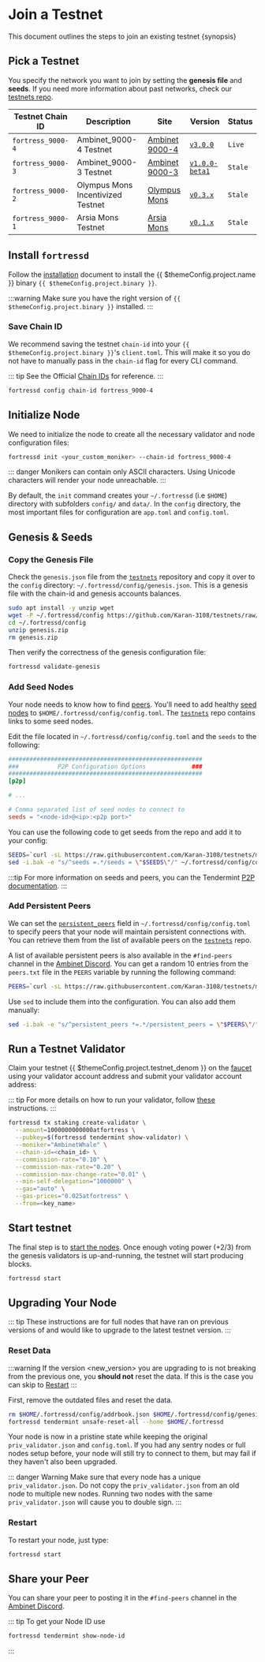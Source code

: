 <!--
order: 4
-->

# Join a Testnet

This document outlines the steps to join an existing testnet {synopsis}

## Pick a Testnet

You specify the network you want to join by setting the **genesis file** and **seeds**. If you need more information about past networks, check our [testnets repo](https://github.com/Karan-3108/testnets).

| Testnet Chain ID | Description                       | Site                                                                       | Version                                                                      | Status  |
| ---------------- | --------------------------------- | -------------------------------------------------------------------------- | ---------------------------------------------------------------------------- | ------- |
| `fortress_9000-4`   | Ambinet_9000-4 Testnet              | [Ambinet 9000-4](https://github.com/Karan-3108/testnets/tree/main/fortress_9000-4) | [`v3.0.0`](https://github.com/Karan-3108/fortress/releases/tag/v3.0.0)             | `Live`  |
| `fortress_9000-3`   | Ambinet_9000-3 Testnet              | [Ambinet 9000-3](https://github.com/Karan-3108/testnets/tree/main/fortress_9000-3) | [`v1.0.0-beta1`](https://github.com/Karan-3108/fortress/releases/tag/v1.0.0-beta1) | `Stale` |
| `fortress_9000-2`   | Olympus Mons Incentivized Testnet | [Olympus Mons](https://github.com/Karan-3108/testnets/tree/main/olympus_mons) | [`v0.3.x`](https://github.com/Karan-3108/fortress/releases)                        | `Stale` |
| `fortress_9000-1`   | Arsia Mons Testnet                | [Arsia Mons](https://github.com/Karan-3108/testnets/tree/main/arsia_mons)     | [`v0.1.x`](https://github.com/Karan-3108/fortress/releases)                        | `Stale` |

## Install `fortressd`

Follow the [installation](./quickstart/installation.md) document to install the {{ $themeConfig.project.name }} binary `{{ $themeConfig.project.binary }}`.

:::warning
Make sure you have the right version of `{{ $themeConfig.project.binary }}` installed.
:::

### Save Chain ID

We recommend saving the testnet `chain-id` into your `{{ $themeConfig.project.binary }}`'s `client.toml`. This will make it so you do not have to manually pass in the `chain-id` flag for every CLI command.

::: tip
See the Official [Chain IDs](./../users/technical_concepts/chain_id.md#official-chain-ids) for reference.
:::

```bash
fortressd config chain-id fortress_9000-4
```

## Initialize Node

We need to initialize the node to create all the necessary validator and node configuration files:

```bash
fortressd init <your_custom_moniker> --chain-id fortress_9000-4
```

::: danger
Monikers can contain only ASCII characters. Using Unicode characters will render your node unreachable.
:::

By default, the `init` command creates your `~/.fortressd` (i.e `$HOME`) directory with subfolders `config/` and `data/`.
In the `config` directory, the most important files for configuration are `app.toml` and `config.toml`.

## Genesis & Seeds

### Copy the Genesis File

Check the `genesis.json` file from the [`testnets`](https://github.com/Karan-3108/testnets) repository and copy it over to the `config` directory: `~/.fortressd/config/genesis.json`. This is a genesis file with the chain-id and genesis accounts balances.

```bash
sudo apt install -y unzip wget
wget -P ~/.fortressd/config https://github.com/Karan-3108/testnets/raw/main/fortress_9000-4/genesis.zip
cd ~/.fortressd/config
unzip genesis.zip
rm genesis.zip
```

Then verify the correctness of the genesis configuration file:

```bash
fortressd validate-genesis
```

### Add Seed Nodes

Your node needs to know how to find [peers](https://docs.tendermint.com/master/tendermint-core/using-tendermint.html#peers). You'll need to add healthy [seed nodes](https://docs.tendermint.com/master/tendermint-core/using-tendermint.html#seed) to `$HOME/.fortressd/config/config.toml`. The [`testnets`](https://github.com/Karan-3108/testnets) repo contains links to some seed nodes.

Edit the file located in `~/.fortressd/config/config.toml` and the `seeds` to the following:

```toml
#######################################################
###           P2P Configuration Options             ###
#######################################################
[p2p]

# ...

# Comma separated list of seed nodes to connect to
seeds = "<node-id>@<ip>:<p2p port>"
```

You can use the following code to get seeds from the repo and add it to your config:

```bash
SEEDS=`curl -sL https://raw.githubusercontent.com/Karan-3108/testnets/main/fortress_9000-4/seeds.txt | awk '{print $1}' | paste -s -d, -`
sed -i.bak -e "s/^seeds =.*/seeds = \"$SEEDS\"/" ~/.fortressd/config/config.toml
```

:::tip
For more information on seeds and peers, you can the Tendermint [P2P documentation](https://docs.tendermint.com/master/spec/p2p/peer.html).
:::

### Add Persistent Peers

We can set the [`persistent_peers`](https://docs.tendermint.com/master/tendermint-core/using-tendermint.html#persistent-peer) field in `~/.fortressd/config/config.toml` to specify peers that your node will maintain persistent connections with. You can retrieve them from the list of
available peers on the [`testnets`](https://github.com/Karan-3108/testnets) repo.

A list of available persistent peers is also available in the `#find-peers` channel in the [Ambinet Discord](https://discord.gg/fortress). You can get a random 10 entries from the `peers.txt` file in the `PEERS` variable by running the following command:

```bash
PEERS=`curl -sL https://raw.githubusercontent.com/Karan-3108/testnets/main/fortress_9000-4/peers.txt | sort -R | head -n 10 | awk '{print $1}' | paste -s -d, -`
```

Use `sed` to include them into the configuration. You can also add them manually:

```bash
sed -i.bak -e "s/^persistent_peers *=.*/persistent_peers = \"$PEERS\"/" ~/.fortressd/config/config.toml
```

## Run a Testnet Validator

Claim your testnet {{ $themeConfig.project.testnet_denom }} on the [faucet](./../developers/faucet.md) using your validator account address and submit your validator account address:

::: tip
For more details on how to run your validator, follow [these](./setup/run_validator.md) instructions.
:::

```bash
fortressd tx staking create-validator \
  --amount=1000000000000atfortress \
  --pubkey=$(fortressd tendermint show-validator) \
  --moniker="AmbinetWhale" \
  --chain-id=<chain_id> \
  --commission-rate="0.10" \
  --commission-max-rate="0.20" \
  --commission-max-change-rate="0.01" \
  --min-self-delegation="1000000" \
  --gas="auto" \
  --gas-prices="0.025atfortress" \
  --from=<key_name>
```

## Start testnet

The final step is to [start the nodes](./quickstart/run_node.md#start-node). Once enough voting power (+2/3) from the genesis validators is up-and-running, the testnet will start producing blocks.

```bash
fortressd start
```

## Upgrading Your Node

::: tip
These instructions are for full nodes that have ran on previous versions of and would like to upgrade to the latest testnet version.
:::

### Reset Data

:::warning
If the version <new_version> you are upgrading to is not breaking from the previous one, you **should not** reset the data. If this is the case you can skip to [Restart](#restart)
:::

First, remove the outdated files and reset the data.

```bash
rm $HOME/.fortressd/config/addrbook.json $HOME/.fortressd/config/genesis.json
fortressd tendermint unsafe-reset-all --home $HOME/.fortressd
```

Your node is now in a pristine state while keeping the original `priv_validator.json` and `config.toml`. If you had any sentry nodes or full nodes setup before,
your node will still try to connect to them, but may fail if they haven't also
been upgraded.

::: danger Warning
Make sure that every node has a unique `priv_validator.json`. Do not copy the `priv_validator.json` from an old node to multiple new nodes. Running two nodes with the same `priv_validator.json` will cause you to double sign.
:::

### Restart

To restart your node, just type:

```bash
fortressd start
```

## Share your Peer

You can share your peer to posting it in the `#find-peers` channel in the [Ambinet Discord](https://discord.gg/fortress).

::: tip
To get your Node ID use

```bash
fortressd tendermint show-node-id
```

:::
